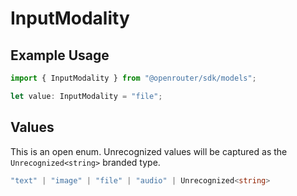 # InputModality

## Example Usage

```typescript
import { InputModality } from "@openrouter/sdk/models";

let value: InputModality = "file";
```

## Values

This is an open enum. Unrecognized values will be captured as the `Unrecognized<string>` branded type.

```typescript
"text" | "image" | "file" | "audio" | Unrecognized<string>
```